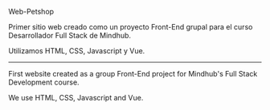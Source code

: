 Web-Petshop

Primer sitio web creado como un proyecto Front-End grupal para el curso Desarrollador Full Stack de Mindhub.

Utilizamos HTML, CSS, Javascript y Vue.

-------------------------------------------------

First website created as a group Front-End project for Mindhub's Full Stack Development course.

We use HTML, CSS, Javascript and Vue.
